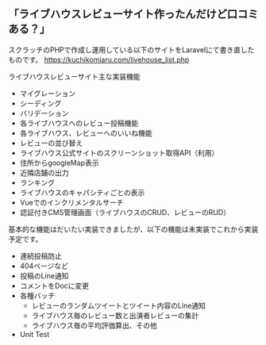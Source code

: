 ## 「ライブハウスレビューサイト作ったんだけど口コミある？」

スクラッチのPHPで作成し運用している以下のサイトをLaravelにて書き直したものです。
https://kuchikomiaru.com/livehouse_list.php

ライブハウスレビューサイト主な実装機能
- マイグレーション
- シーディング
- バリデーション
- 各ライブハウスへのレビュー投稿機能
- 各ライブハウス、レビューへのいいね機能
- レビューの並び替え
- ライブハウス公式サイトのスクリーンショット取得API（利用）
- 住所からgoogleMap表示
- 近隣店舗の出力
- ランキング
- ライブハウスのキャパシティごとの表示
- Vueでのインクリメンタルサーチ
- 認証付きCMS管理画面（ライブハウスのCRUD、レビューのRUD）

基本的な機能はだいたい実装できましたが、以下の機能は未実装でこれから実装予定です。
- 連続投稿防止
- 404ページなど
- 投稿のLine通知
- コメントをDocに変更
- 各種バッチ
    * レビューのランダムツイートとツイート内容のLine通知
    * ライブハウス毎のレビュー数と出演者レビューの集計
    * ライブハウス毎の平均評価算出、その他
- Unit Test
